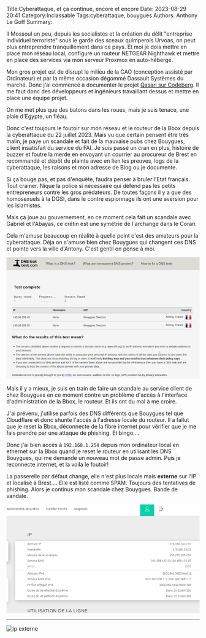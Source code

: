 Title:Cyberattaque, et ça continue, encore et encore
Date: 2023-08-29 20:41
Category:Inclassable
Tags:cyberattaque, bouygues
Authors: Anthony Le Goff
Summary:

Il Mossoul un peu, depuis les socialistes et la création du délit "entreprise individuel terroriste" sous le garde des sceaux quimperois Urvoas, on peut plus entreprendre tranquillement dans ce pays. Et moi je dois mettre en place mon réseau local, configuré un routeur NETGEAR Nighthawk et mettre en place des services via mon serveur Proxmox en auto-hébergé.

Mon gros projet est de disrupt le milieu de la CAO (conception assisté par Ordinateur) et par la même occasion dégommé Dassault Systèmes du marché. Donc j'ai commencé à documenter le projet [Qasari sur Codeberg](https://codeberg.org/legoffant/qasari/src/branch/main/ref-docs.md). Il me faut donc des développeurs et ingénieurs travaillant dessus et mettre en place une équipe projet. 

On me met plus que des batons dans les roues, mais je suis tenace, une plaie d'Egypte, un fléau. 

Donc c'est toujours le foutoir sur mon réseau et le routeur de la Bbox depuis la cyberattaque du 22 juillet 2023. Mais vu que certain pensent être très malin, je paye un scandale et fait de la mauvaise pubs chez Bouygues, client insatisfait du service du FAI. Je suis passé un cran en plus, histoire de buzzer et foutre la merde en envoyant un courrier au procureur de Brest en recommandé et dépôt de plainte avec en lien les preuves, logs de la cyberattaque, les raisons et mon adresse de Blog ou je documente.

Si ça bouge pas, et pas d'enquête, faudra penser à bruler l'Etat français. Tout cramer. Nique la police si nécessaire qui défend pas les petits entrepreneurs contre les gros prédateurs. De toutes façons il y a que des homosexuels à la DGSI, dans le contre espionnage ils ont une aversion pour les islamistes.

Mais ça joue au gouvernement, en ce moment cela fait un scandale avec Gabriel et l'Abayas, ce crétin est une symétrie de l'archange dans le Coran.

Cela m'amuse beaucoup en réalité à quelle point c'est des amateurs pour la cyberattaque. Déja on s'amuse bien chez Bouygues qui changent ces DNS et pointe vers la ville d'Antony. C'est gentil on pense à moi.

![dns leak](images/dnsleak.png)

Mais il y a mieux, je suis en train de faire un scandale au service client de chez Bouygues en ce moment contre un problème d'accès à l'interface d'administration de la Bbox, le routeur. Et ils ont du mal à me croire. 

J'ai prévenu, j'utilise parfois des DNS différents que Bouygues tel que Cloudflare et donc shunte l'accès à l'adresse locale du routeur. Il a fallut que je reset la Bbox, déconnecte de la fibre internet pour vérifier que je me fais prendre par une attaque de phishing. Et bingo....

Donc j'ai bien accès à `192.168.1.254` depuis mon ordinateur local en ethernet sur la Bbox quand je reset le routeur en utilisant les DNS Bouygues, qui me demande un nouveau mot de passe admin. Puis je reconnecte internet, et la voila le foutoir!

La passerelle par défaut change, elle n'est plus locale mais **externe** sur l'IP et localisé à Brest.... Elle est listé comme SPAM. Toujours des tentatives de phishing. Alors je continus mon scandale chez Bouygues. Bande de vandale.

![ip bbox](images/ipbbox.png)

---

![ip externe](ipexterne.png)